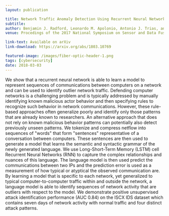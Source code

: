 ```yaml
---
layout: publication

title: Network Traffic Anomaly Detection Using Recurrent Neural Networks
subtitle: 
author: Benjamin J. Radford, Leonardo M. Apolonio, Antonio J. Trias, and Jim A. Simpson
venue: Procedings of the 2017 National Symposium on Sensor and Data Fusion

link-text: Available on arXiv
link-download: https://arxiv.org/abs/1803.10769

featured-image: /images/fiber-optic-header-1.png
tags: [cybersecurity]
date: 2018-03-03
---
```


We show that a recurrent neural network is able to learn a model to represent sequences of communications between computers on a network and can be used to identify outlier network traffic. Defending computer networks is a challenging problem and is typically addressed by manually identifying known malicious actor behavior and then specifying rules to recognize such behavior in network communications. However, these rule-based approaches often generalize poorly and identify only those patterns that are already known to researchers. An alternative approach that does not rely on known malicious behavior patterns can potentially also detect previously unseen patterns. We tokenize and compress netflow into sequences of "words" that form "sentences" representative of a conversation between computers. These sentences are then used to generate a model that learns the semantic and syntactic grammar of the newly generated language. We use Long-Short-Term Memory (LSTM) cell Recurrent Neural Networks (RNN) to capture the complex relationships and nuances of this language. The language model is then used predict the communications between two IPs and the prediction error is used as a measurement of how typical or atyptical the observed communication are. By learning a model that is specific to each network, yet generalized to typical computer-to-computer traffic within and outside the network, a language model is able to identify sequences of network activity that are outliers with respect to the model. We demonstrate positive unsupervised attack identification performance (AUC 0.84) on the ISCX IDS dataset which contains seven days of network activity with normal traffic and four distinct attack patterns.
